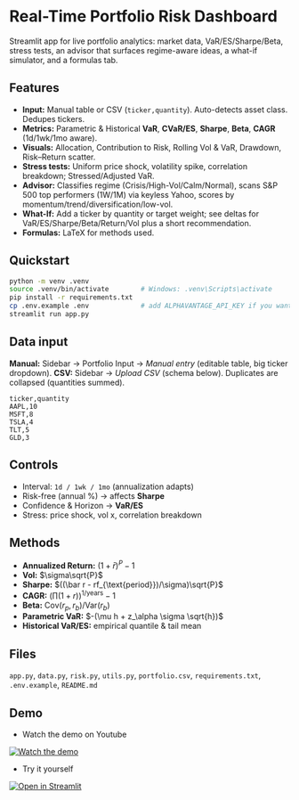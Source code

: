# Real-Time Portfolio Risk Dashboard

Streamlit app for live portfolio analytics: market data, VaR/ES/Sharpe/Beta, stress tests, an advisor that surfaces regime-aware ideas, a what-if simulator, and a formulas tab.

## Features 

- **Input:** Manual table or CSV (`ticker,quantity`). Auto-detects asset class. Dedupes tickers.
- **Metrics:** Parametric & Historical **VaR**, **CVaR/ES**, **Sharpe**, **Beta**, **CAGR** (1d/1wk/1mo aware).
- **Visuals:** Allocation, Contribution to Risk, Rolling Vol & VaR, Drawdown, Risk–Return scatter.
- **Stress tests:** Uniform price shock, volatility spike, correlation breakdown; Stressed/Adjusted VaR.
- **Advisor:** Classifies regime (Crisis/High-Vol/Calm/Normal), scans S&P 500 top performers (1W/1M) via keyless Yahoo, scores by momentum/trend/diversification/low-vol.
- **What-If:** Add a ticker by quantity or target weight; see deltas for VaR/ES/Sharpe/Beta/Return/Vol plus a short recommendation.
- **Formulas:** LaTeX for methods used.


## Quickstart

```bash
python -m venv .venv
source .venv/bin/activate        # Windows: .venv\Scripts\activate
pip install -r requirements.txt
cp .env.example .env             # add ALPHAVANTAGE_API_KEY if you want
streamlit run app.py
```

## Data input

**Manual:** Sidebar → Portfolio Input → *Manual entry* (editable table, big ticker dropdown).
**CSV:** Sidebar → *Upload CSV* (schema below). Duplicates are collapsed (quantities summed).

```csv
ticker,quantity
AAPL,10
MSFT,8
TSLA,4
TLT,5
GLD,3
```

## Controls

* Interval: `1d / 1wk / 1mo` (annualization adapts)
* Risk-free (annual %) → affects **Sharpe**
* Confidence & Horizon → **VaR/ES**
* Stress: price shock, vol x, correlation breakdown

## Methods

* **Annualized Return:** $(1+\bar r)^P-1$
* **Vol:** $\sigma\sqrt{P}$
* **Sharpe:** $((\bar r - rf_{\text{period}})/\sigma)\sqrt{P}$
* **CAGR:** $(\prod(1+r))^{1/\text{years}}-1$
* **Beta:** $\mathrm{Cov}(r_p,r_b)/\mathrm{Var}(r_b)$
* **Parametric VaR:** $-(\mu h + z_\alpha \sigma \sqrt{h})$
* **Historical VaR/ES:** empirical quantile & tail mean

## Files

`app.py`, `data.py`, `risk.py`, `utils.py`, `portfolio.csv`, `requirements.txt`, `.env.example`, `README.md`

## Demo

* Watch the demo on Youtube

[![Watch the demo](https://img.youtube.com/vi/qUH16xhL33k/hqdefault.jpg)](https://youtu.be/qUH16xhL33k "Watch the demo on YouTube")

* Try it yourself

[![Open in Streamlit](https://static.streamlit.io/badges/streamlit_badge_black_white.svg)](https://real-time-portfolio-risk-dashboard-4kkrglhbtu9pcj7wqdbf8a.streamlit.app)
